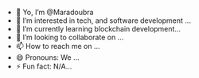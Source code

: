 - 👋 Yo, I’m @Maradoubra
- 👀 I’m interested in tech, and software development ...
- 🌱 I’m currently learning blockchain development...
- 💞️ I’m looking to collaborate on ...
- 📫 How to reach me on ...
- 😄 Pronouns: We ...
- ⚡ Fun fact: N/A...

<!---
Maradoubra/Maradoubra is a ✨ special ✨ repository because its `README.md` (this file) appears on your GitHub profile.
You can click the Preview link to take a look at your changes.
--->
